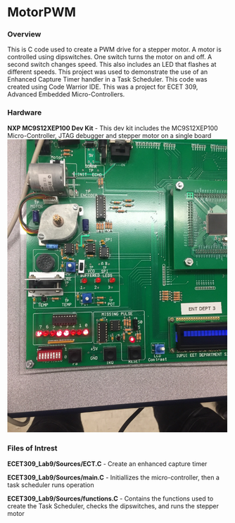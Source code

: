 # MotorPWM
### Overview
This is C code used to create a PWM drive for a stepper motor. A motor is controlled using dipswitches. One switch turns the motor on and off. A second switch changes speed. This also includes an LED that flashes at different speeds. This project was used to demonstrate the use of an Enhanced Capture Timer handler in a Task Scheduler. This code was created using Code Warrior IDE. This was a project for ECET 309, Advanced Embedded Micro-Controllers.

### Hardware

**NXP MC9S12XEP100 Dev Kit** - This dev kit includes the MC9S12XEP100 Micro-Controller, JTAG debugger and stepper motor on a single board
<img src="images/stepmotor.JPG" width="500">

### Files of Intrest

**ECET309_Lab9/Sources/ECT.C** - Create an enhanced capture timer 

**ECET309_Lab9/Sources/main.C** - Initiallizes the micro-controller, then a task scheduler runs operation

**ECET309_Lab9/Sources/functions.C** - Contains the functions used to create the Task Scheduler, checks the dipswitches, and runs the stepper motor  
